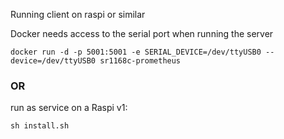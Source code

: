 
Running client on raspi or similar

Docker needs access to the serial port when running the server

```
docker run -d -p 5001:5001 -e SERIAL_DEVICE=/dev/ttyUSB0 --device=/dev/ttyUSB0 sr1168c-prometheus
```


### OR

run as service on a Raspi v1:

```
sh install.sh
```
